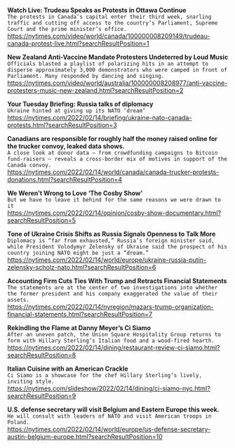 **Watch Live: Trudeau Speaks as Protests in Ottawa Continue**\
`The protests in Canada’s capital enter their third week, snarling traffic and cutting off access to the country’s Parliament, Supreme Court and the prime minister’s office.`\
https://nytimes.com/video/world/canada/100000008209149/trudeau-canada-protest-live.html?searchResultPosition=1

**New Zealand Anti-Vaccine Mandate Protesters Undeterred by Loud Music**\
`Officials blasted a playlist of polarizing hits in an attempt to disperse approximately 3,000 demonstrators who were camped in front of Parliament. Many responded by dancing and singing.`\
https://nytimes.com/video/world/australia/100000008208977/anti-vaccine-protesters-music-new-zealand.html?searchResultPosition=2

**Your Tuesday Briefing: Russia talks of diplomacy**\
`Ukraine hinted at giving up its NATO ‘dream’`\
https://nytimes.com/2022/02/14/briefing/ukraine-nato-canada-protests.html?searchResultPosition=3

**Canadians are responsible for roughly half the money raised online for the trucker convoy, leaked data shows.**\
`A close look at donor data — from crowdfunding campaigns to Bitcoin fund-raisers — reveals a cross-border mix of motives in support of the Canada convoy.`\
https://nytimes.com/2022/02/14/world/canada/canada-trucker-protests-donations.html?searchResultPosition=4

**We Weren’t Wrong to Love ‘The Cosby Show’**\
`But we have to leave it behind for the same reasons we were drawn to it`\
https://nytimes.com/2022/02/14/opinion/cosby-show-documentary.html?searchResultPosition=5

**Tone of Ukraine Crisis Shifts as Russia Signals Openness to Talk More**\
`Diplomacy is “far from exhausted,” Russia’s foreign minister said, while President Volodymyr Zelensky of Ukraine said the prospect of his country joining NATO might be just a “dream.”`\
https://nytimes.com/2022/02/14/world/europe/ukraine-russia-putin-zelensky-scholz-nato.html?searchResultPosition=6

**Accounting Firm Cuts Ties With Trump and Retracts Financial Statements**\
`The statements are at the center of two investigations into whether the former president and his company exaggerated the value of their assets.`\
https://nytimes.com/2022/02/14/nyregion/mazars-trump-organization-financial-statements.html?searchResultPosition=7

**Rekindling the Flame at Danny Meyer’s Ci Siamo**\
`After an uneven patch, the Union Square Hospitality Group returns to form with Hillary Sterling’s Italian food and a wood-fired hearth.`\
https://nytimes.com/2022/02/14/dining/restaurant-review-ci-siamo.html?searchResultPosition=8

**Italian Cuisine with an American Crackle**\
`Ci Siamo is a showcase for the chef Hillary Sterling’s lively, inviting style.`\
https://nytimes.com/slideshow/2022/02/14/dining/ci-siamo-nyc.html?searchResultPosition=9

**U.S. defense secretary will visit Belgium and Eastern Europe this week.**\
`He will consult with leaders of NATO and visit American troops in Poland.`\
https://nytimes.com/2022/02/14/world/europe/us-defense-secretary-austin-belgium-europe.html?searchResultPosition=10

